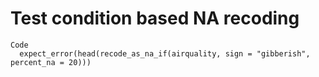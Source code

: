 # Test condition based NA recoding

    Code
      expect_error(head(recode_as_na_if(airquality, sign = "gibberish", percent_na = 20)))

